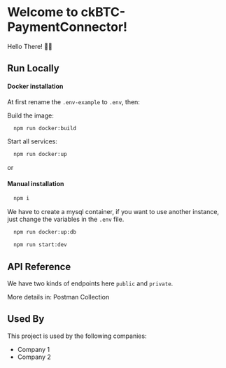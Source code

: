 # Welcome to ckBTC-PaymentConnector!

Hello There! ✌🏽

## Run Locally

#### Docker installation

At first rename the `.env-example` to `.env`, then:

Build the image:
```bash
  npm run docker:build
```
Start all services:
```bash
  npm run docker:up
```

or

#### Manual installation

```bash
  npm i
```

We have to create a mysql container, if you want to use another instance, just change the variables in the `.env` file.

```bash
  npm run docker:up:db
```

```bash
  npm run start:dev
```
## API Reference
We have two kinds of endpoints here `public` and `private`.

More details in: Postman Collection

## Used By

This project is used by the following companies:

- Company 1
- Company 2

